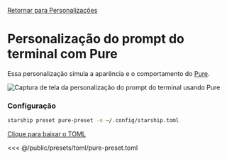 [Retornar para Personalizações](./#pure)

# Personalização do prompt do terminal com Pure

Essa personalização simula a aparência e o comportamento do [Pure](https://github.com/sindresorhus/pure).

![Captura de tela da personalização do prompt do terminal usando Pure](/presets/img/pure-preset.png)

### Configuração

```sh
starship preset pure-preset -o ~/.config/starship.toml
```

[Clique para baixar o TOML](/presets/toml/pure-preset.toml)

<<< @/public/presets/toml/pure-preset.toml
